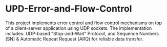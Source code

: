 # UPD-Error-and-Flow-Control
This project implements error control and flow control mechanisms on top of a client-server application using UDP sockets. The implementation includes:  UDP-based "Stop-and-Wait" Protocol, and Sequence Numbers (SN) &amp; Automatic Repeat Request (ARQ) for reliable data transfer.
